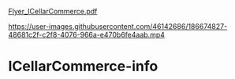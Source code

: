 [Flyer_ICellarCommerce.pdf](https://github.com/Diogo-Almeida3/ICellarCommerce-info/files/9424965/Flyer_ICellarCommerce.pdf)


https://user-images.githubusercontent.com/46142686/186674827-48681c2f-c2f8-4076-966a-e470b6fe4aab.mp4

# ICellarCommerce-info
